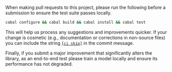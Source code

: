 When making pull requests to this project, please run the following
before a submission to ensure the test suite passes locally.

```bash
cabal configure && cabal build && cabal install && cabal test
```

This will help us process any suggestions and improvements
quicker. If your change is cosmetic (e.g., documentation or
corrections in non-source files) you can include the string
[`[ci skip]`](http://docs.travis-ci.com/user/customizing-the-build/#Skipping-a-build)
in the commit message.

Finally, if you submit a major improvement that significantly 
alters the library, as an end-to-end test please train a model
locally and ensure its performance has not degraded.

